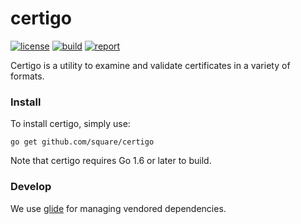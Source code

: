 # certigo

[![license](http://img.shields.io/badge/license-apache_2.0-red.svg?style=flat)](https://raw.githubusercontent.com/square/certigo/master/LICENSE)
[![build](https://travis-ci.org/square/certigo.svg?branch=master)](https://travis-ci.org/square/certigo)
[![report](https://goreportcard.com/badge/github.com/square/certigo)](https://goreportcard.com/report/github.com/square/certigo)

Certigo is a utility to examine and validate certificates in a variety of formats.

### Install

To install certigo, simply use:

    go get github.com/square/certigo

Note that certigo requires Go 1.6 or later to build.

### Develop

We use [glide][1] for managing vendored dependencies. 

[1]: https://glide.sh
